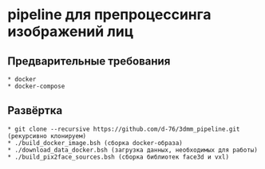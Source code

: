 # pipeline для препроцессинга изображений лиц

## Предварительные требования
	* docker
	* docker-compose

## Развёртка
	* git clone --recursive https://github.com/d-76/3dmm_pipeline.git (рекурсивно клонируем)
	* ./build_docker_image.bsh (сборка docker-образа)
	* ./download_data_docker.bsh (загрузка данных, необходимых для работы)
	* ./build_pix2face_sources.bsh (сборка библиотек face3d и vxl)